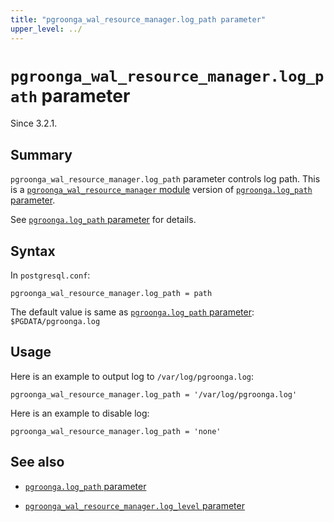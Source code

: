 ```yaml
---
title: "pgroonga_wal_resource_manager.log_path parameter"
upper_level: ../
---
```


# `pgroonga_wal_resource_manager.log_path` parameter

Since 3.2.1.

## Summary

`pgroonga_wal_resource_manager.log_path` parameter controls log path.
This is a [`pgroonga_wal_resource_manager` module][pgroonga-wal-resource-manager]
version of [`pgroonga.log_path` parameter][log-path].

See [`pgroonga.log_path` parameter][log-path] for details.

## Syntax

In `postgresql.conf`:

```text
pgroonga_wal_resource_manager.log_path = path
```

The default value is same as [`pgroonga.log_path` parameter][log-path]: `$PGDATA/pgroonga.log`

## Usage

Here is an example to output log to `/var/log/pgroonga.log`:

```text
pgroonga_wal_resource_manager.log_path = '/var/log/pgroonga.log'
```

Here is an example to disable log:

```text
pgroonga_wal_resource_manager.log_path = 'none'
```

## See also

  * [`pgroonga.log_path` parameter][log-path]

  * [`pgroonga_wal_resource_manager.log_level` parameter][pgroonga-wal-resource-manager-log-level]

[pgroonga-wal-resource-manager]:../modules/pgroonga-wal-resource-manager.html

[log-path]:log-path.html

[pgroonga-wal-resource-manager-log-level]:pgroonga-wal-resource-manager-log-level.html

